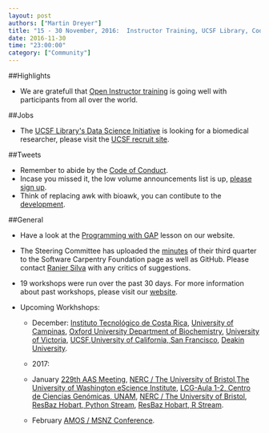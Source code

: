 ```yaml
---
layout: post
authors: ["Martin Dreyer"]
title: "15 - 30 November, 2016:  Instructor Training, UCSF Library, Code of Conduct, Announcement List, Steering Committee minutes."
date: 2016-11-30
time: "23:00:00"
category: ["Community"]
---
```


##Highlights
* We are gratefull that [Open Instructor training]({{site.baseurl}}/blog/2016/11/open-instructor-training.html) is going well with participants from all over the world.


##Jobs
* The [UCSF Library's Data Science Initiative]({{site.baseurl}}/blog/2016/11/ucsf-is-hiring.html) is looking for a biomedical researcher, please visit the [UCSF recruit site](https://aprecruit.ucsf.edu/apply/JPF01144).

##Tweets
* Remember to abide by the [Code of Conduct](https://software-carpentry.org/conduct/).
* Incase you missed it, the low volume announcements list is up, [please sign up](http://software-carpentry.us14.list-manage.com/subscribe?u=46d7513c798c6bd41e5f58f4a&id=50c3e6d6fe).
* Think of replacing awk with bioawk, you can contibute to the [development](https://github.com/lh3/bioawk).


##General
* Have a look at the [Programming with GAP]({{site.baseurl}}/blog/2016/11/gap-lesson.html) lesson on our website.
* The Steering Committee has uploaded the [minutes]({{site.baseurl}}/blog/2016/11/steering-committee-minutes.html) of their third quarter to the Software Carpentry Foundation page as well as GitHub. Please contact [Ranier Silva](mailto:raniere@rgaics.com) with any critics of suggestions.

* 19 workshops were run over the past 30 days. For more information about past workshops, please visit our [website]({{site.baseurl}}/workshops/past/). 
* Upcoming Workhshops:

  * December:
	[Instituto Tecnológico de Costa Rica](https://idigbio.github.io/2016-12-03-tdwg-costa-rica/), [University of Campinas](https://boccaff.github.io/2016-12-05-unicamp/), [Oxford University Department of Biochemistry](https://anenadic.github.io/2016-12-05-oxford/), [University of Victoria](https://jpwrobinson.github.io/2016-12-07/), [UCSF](https://michberr.github.io/2016-12-09-UCSF-R/),[University of California, San Francisco](https://darencard.github.io/2016-12-09-ucsf_Python/), [Deakin University](https://intersectaustralia.github.io/2016-12-12-Deakin/).

  * 2017:
  * January
  	[229th AAS Meeting](https://abostroem.github.io/2017-01-03-aas/), [NERC / The University of Bristol](https://andreww.github.io/2017-01-04-bristol/),[The University of Washington eScience Institute](https://uwescience.github.io/2017-01-09-uw/), [LCG-Aula 1-2, Centro de Ciencias Genómicas, UNAM](https://jnandez.github.io/2017-01-16-ccg-unam/), [NERC / The University of Bristol](https://andreww.github.io/2017-01-18-bristol/), [ResBaz Hobart, Python Stream](https://datasciencehobart.github.io/2017-01-31-resbaztas-python/), [ResBaz Hobart, R Stream](https://datasciencehobart.github.io/2017-01-31-resbaztas-r/).

  * February
  	[AMOS / MSNZ Conference](https://damienirving.github.io/2017-02-05-amos/).